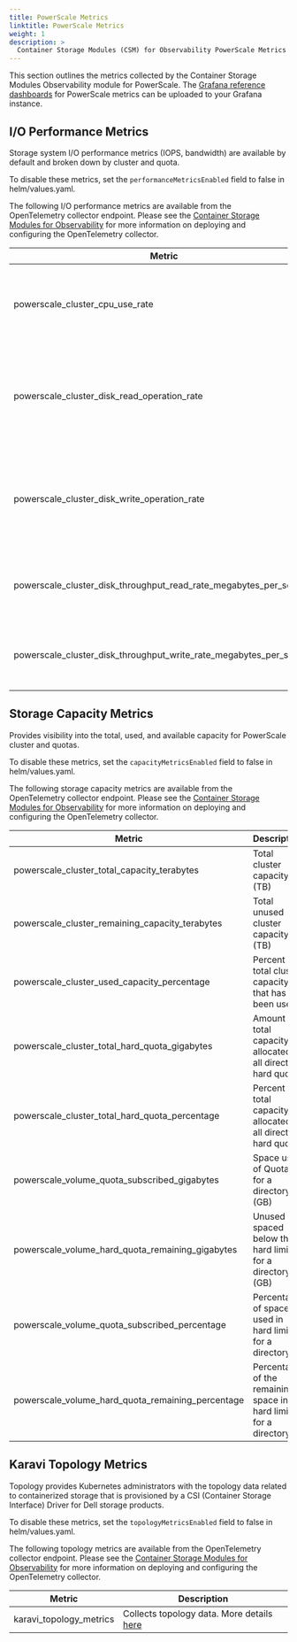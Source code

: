 ```yaml
---
title: PowerScale Metrics
linktitle: PowerScale Metrics
weight: 1
description: >
  Container Storage Modules (CSM) for Observability PowerScale Metrics
---
```


This section outlines the metrics collected by the Container Storage Modules Observability module for PowerScale. The [Grafana reference dashboards](https://github.com/dell/karavi-observability/blob/main/grafana/dashboards/powerscale) for PowerScale metrics can be uploaded to your Grafana instance.

## I/O Performance Metrics

Storage system I/O performance metrics (IOPS, bandwidth) are available by default and broken down by cluster and quota.

To disable these metrics, set the ```performanceMetricsEnabled``` field to false in helm/values.yaml.

The following I/O performance metrics are available from the OpenTelemetry collector endpoint. Please see the [Container Storage Modules for Observability](../) for more information on deploying and configuring the OpenTelemetry collector.

| Metric                                                             | Description                                                                         |
|--------------------------------------------------------------------|-------------------------------------------------------------------------------------|
| powerscale_cluster_cpu_use_rate                                    | Average CPU usage for all nodes in the monitored cluster                            |
| powerscale_cluster_disk_read_operation_rate                        | Average rate at which the disks in the cluster servicing data read change requests  |
| powerscale_cluster_disk_write_operation_rate                       | Average rate at which the disks in the cluster servicing data write change requests |
| powerscale_cluster_disk_throughput_read_rate_megabytes_per_second  | Throughput rate of data being read from the disks in the cluster                    |
| powerscale_cluster_disk_throughput_write_rate_megabytes_per_second | Throughput rate of data being written to the disks in the cluster                   |

## Storage Capacity Metrics

Provides visibility into the total, used, and available capacity for PowerScale cluster and quotas.

To disable these metrics, set the ```capacityMetricsEnabled``` field to false in helm/values.yaml.

The following storage capacity metrics are available from the OpenTelemetry collector endpoint. Please see the [Container Storage Modules for Observability](../) for more information on deploying and configuring the OpenTelemetry collector.

| Metric                                            | Description                                                      |
|---------------------------------------------------|------------------------------------------------------------------|
| powerscale_cluster_total_capacity_terabytes       | Total cluster capacity (TB)                                      |
| powerscale_cluster_remaining_capacity_terabytes   | Total unused cluster capacity (TB)                               |
| powerscale_cluster_used_capacity_percentage       | Percent of total cluster capacity that has been used             |
| powerscale_cluster_total_hard_quota_gigabytes     | Amount of total capacity allocated in all directory hard quotas  |
| powerscale_cluster_total_hard_quota_percentage    | Percent of total capacity allocated in all directory hard quotas |
| powerscale_volume_quota_subscribed_gigabytes      | Space used of Quota for a directory (GB)                         |
| powerscale_volume_hard_quota_remaining_gigabytes  | Unused spaced below the hard limit for a directory (GB)          |
| powerscale_volume_quota_subscribed_percentage     | Percentage of space used in hard limit for a directory           |
| powerscale_volume_hard_quota_remaining_percentage | Percentage of the remaining space in hard limit for a directory  |

## Karavi Topology Metrics

Topology provides Kubernetes administrators with the topology data related to containerized storage that is provisioned by a CSI (Container Storage Interface) Driver for Dell storage products.

To disable these metrics, set the ```topologyMetricsEnabled``` field to false in helm/values.yaml.

The following topology metrics are available from the OpenTelemetry collector endpoint. Please see the [Container Storage Modules for Observability](../) for more information on deploying and configuring the OpenTelemetry collector.

| Metric | Description |
| - | - |
| karavi_topology_metrics | Collects topology data. More details [here](../_index.md#topology-data )  |
